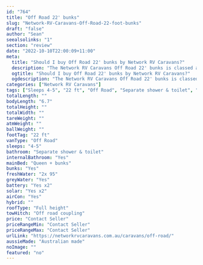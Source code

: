 ```yaml
---
id: "764"
title: "Off Road 22' bunks"
slug: "Network-RV-Caravans-Off-Road-22-foot-bunks"
draft: "false"
author: "Sean"
seealsolinks: "1"
section: "review"
date: "2022-10-10T22:00:09+11:00"
meta:
  title: "Should I buy Off Road 22' bunks by Network RV Caravans?"
  description: "The Network RV Caravans Off Road 22' bunks is classed as Off Road, and sleeps 4-5 people. It is Australian made and comes in at 22 ft. It generally has Separate shower & toilet."
  ogtitle: "Should I buy Off Road 22' bunks by Network RV Caravans?"
  ogdescription: "The Network RV Caravans Off Road 22' bunks is classed as Off Road, and sleeps 4-5 people. It is Australian made and comes in at 22 ft. It generally has Separate shower & toilet."
categories: ["Network RV Caravans"]
tags: ["Sleeps 4-5", "22 ft", "Off Road", "Separate shower & toilet", "Full height", "Price Unknown", "Australian made"]
totalLength: ""
bodyLength: "6.7"
totalHeight: ""
totalWidth: ""
tareWeight: ""
atmWeight: ""
ballWeight: ""
footTag: "22 ft"
vanType: "Off Road"
sleeps: "4-5"
bathroom: "Separate shower & toilet"
internalBathroom: "Yes"
mainBed: "Queen + bunks"
bunks: "Yes"
freshWater: "2x 95"
greyWater: "Yes"
battery: "Yes x2"
solar: "Yes x2"
airCon: "Yes"
hybrid: ""
roofType: "Full height"
towHitch: "Off road coupling"
price: "Contact Seller"
priceRangeMin: "Contact Seller"
priceRangeMax: "Contact Seller"
urlLink: "https://networkrvcaravans.com.au/caravans/off-road/"
aussieMade: "Australian made"
noImage: ""
featured: "no"
---
```

